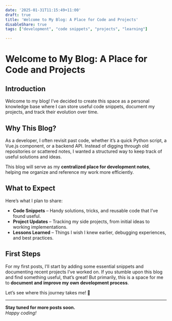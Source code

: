 ```yaml
---
date: '2025-01-31T11:15:49+11:00'
draft: true
title: 'Welcome to My Blog: A Place for Code and Projects'
disableShare: true
tags: ["development", "code snippets", "projects", "learning"]

---
```


# Welcome to My Blog: A Place for Code and Projects

## Introduction

Welcome to my blog! I’ve decided to create this space as a personal knowledge base where I can store useful code snippets, document my projects, and track their evolution over time.

## Why This Blog?

As a developer, I often revisit past code, whether it’s a quick Python script, a Vue.js component, or a backend API. Instead of digging through old repositories or scattered notes, I wanted a structured way to keep track of useful solutions and ideas. 

This blog will serve as my **centralized place for development notes**, helping me organize and reference my work more efficiently.

## What to Expect

Here’s what I plan to share:

- **Code Snippets** – Handy solutions, tricks, and reusable code that I’ve found useful.
- **Project Updates** – Tracking my side projects, from initial ideas to working implementations.
- **Lessons Learned** – Things I wish I knew earlier, debugging experiences, and best practices.

## First Steps

For my first posts, I’ll start by adding some essential snippets and documenting recent projects I’ve worked on. If you stumble upon this blog and find something useful, that’s great! But primarily, this is a space for me to **document and improve my own development process**.

Let’s see where this journey takes me! 🚀

---

**Stay tuned for more posts soon.**  
*Happy coding!*

